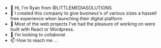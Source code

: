 - 👋 Hi, I'm Ryan from @LITTLEMEDIASOLUTIONS
- 👀 I created this company to give business's of various sizes a hassell free experience when launching their digital platform
- 🌱 Most of the web projects I've had the pleasure of working on were built with React or Wordpress.
- 💞️ I’m looking to collaborat
- 📫 How to reach me ...

<!---
LITTLEMEDIASOLUTIONS/LITTLEMEDIASOLUTIONS is a ✨ special ✨ repository because its `README.md` (this file) appears on your GitHub profile.
You can click the Preview link to take a look at your changes.
--->
